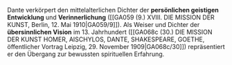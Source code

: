 
Dante verkörpert den mittelalterlichen Dichter der **persönlichen geistigen Entwicklung** und **Verinnerlichung** ([[GA059 (9.) XVIII. DIE MISSION DER KUNST, Berlin, 12. Mai 1910|GA059/9]]). Als Weiser und Dichter der **übersinnlichen Vision** im 13. Jahrhundert ([[GA068c (30.) DIE MISSION DER KUNST HOMER, AISCHYLOS, DANTE, SHAKESPEARE, GOETHE, öffentlicher Vortrag Leipzig, 29. November 1909|GA068c/30]]) repräsentiert er den Übergang zur bewussten spirituellen Erfahrung.
